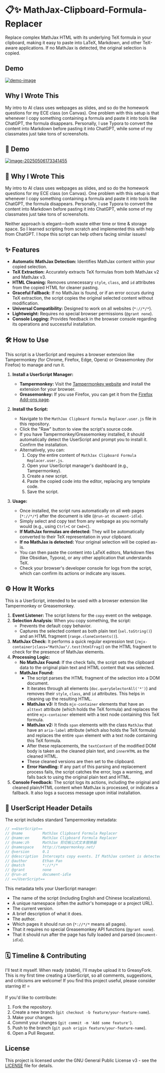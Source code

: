 # 📋✨ MathJax-Clipboard-Formula-Replacer

Replace complex MathJax HTML with its underlying TeX formula in your clipboard, making it easy to paste into LaTeX, Markdown, and other TeX-aware applications. If no MathJax is detected, the original selection is copied.

## Demo
[![demo-image](https://media1.giphy.com/media/v1.Y2lkPTc5MGI3NjExNmszeHM5eHR2eWVxMWFtOTVueHFxcGdsMjRiNGN2eWY1eDQ0cnN2MCZlcD12MV9pbnRlcm5hbF9naWZfYnlfaWQmY3Q9Zw/tzQgiwWzNa6gOPp1FI/giphy.gif)](https://youtu.be/uIwWMj-_4HU)

## Why I Wrote This
My intro to AI class uses webpages as slides, and so do the homework questions for my ECE class (on Canvas). One problem with this setup is that whenever I copy something containing a formula and paste it into tools like ChatGPT, the formula disappears. Personally, I use Typora to convert the content into Markdown before pasting it into ChatGPT, while some of my classmates just take tons of screenshots. 
## 🚀 Demo
[![image-20250506173341455](https://media1.giphy.com/media/v1.Y2lkPTc5MGI3NjExMHJnc2ZpYm9pMTkwN3V3dzBrcnF5cG9sanpjdm50bWp5NHR4NzJraCZlcD12MV9pbnRlcm5hbF9naWZfYnlfaWQmY3Q9Zw/YbWRYySHR92dDJJAtS/giphy.gif)](https://youtu.be/uIwWMj-_4HU)
## 🤔 Why I Wrote This

My intro to AI class uses webpages as slides, and so do the homework questions for my ECE class (on Canvas). One problem with this setup is that whenever I copy something containing a formula and paste it into tools like ChatGPT, the formula disappears. Personally, I use Typora to convert the content into Markdown before pasting it into ChatGPT, while some of my classmates just take tons of screenshots.

Neither approach is elegant—both waste either time or time & storage space. So I learned scripting from scratch and implemented this with help from ChatGPT. I hope this script can help others facing similar issues!

## ✨ Features

*   **Automatic MathJax Detection:** Identifies MathJax content within your copied selection.
*   **TeX Extraction:** Accurately extracts TeX formulas from both MathJax v2 and MathJax v3.
*   **HTML Cleaning:** Removes unnecessary `style`, `class`, and `id` attributes from the copied HTML for cleaner pasting.
*   **Graceful Fallback:** If no MathJax is found, or if an error occurs during TeX extraction, the script copies the original selected content without modification.
*   **Universal Compatibility:** Designed to work on all websites (`*://*/*`).
*   **Lightweight:** Requires no special browser permissions (`@grant none`).
*   **Console Logging:** Provides feedback in the browser console regarding its operations and successful installation.

## 🛠️ How to Use

This script is a UserScript and requires a browser extension like Tampermonkey (for Chrome, Firefox, Edge, Opera) or Greasemonkey (for Firefox) to manage and run it.

1.  **Install a UserScript Manager:**
    *   **Tampermonkey:** Visit the [Tampermonkey website](https://www.tampermonkey.net/) and install the extension for your browser.
    *   **Greasemonkey:** If you use Firefox, you can get it from the [Firefox Add-ons page](https://addons.mozilla.org/en-US/firefox/addon/greasemonkey/).

2.  **Install the Script:**
    *   Navigate to the `MathJax Clipboard Formula Replacer.user.js` file in this repository.
    *   Click the "Raw" button to view the script's source code.
    *   If you have Tampermonkey/Greasemonkey installed, it should automatically detect the UserScript and prompt you to install it. Confirm the installation.
    *   Alternatively, you can:
        1.  Copy the entire content of `MathJax Clipboard Formula Replacer.user.js`.
        2.  Open your UserScript manager's dashboard (e.g., Tampermonkey).
        3.  Create a new script.
        4.  Paste the copied code into the editor, replacing any template code.
        5.  Save the script.

3.  **Usage:**
    *   Once installed, the script runs automatically on all web pages (`*://*/*`) after the document is idle (`@run-at document-idle`).
    *   Simply select and copy text from any webpage as you normally would (e.g., using `Ctrl+C` or `Cmd+C`).
    *   **If MathJax formulas are detected:** They will be automatically converted to their TeX representation in your clipboard.
    *   **If no MathJax is detected:** Your original selection will be copied as-is.
    *   You can then paste the content into LaTeX editors, Markdown files (like Obsidian, Typora), or any other application that understands TeX.
    *   Check your browser's developer console for logs from the script, which can confirm its actions or indicate any issues.

## ⚙️ How It Works

This is a UserScript, intended to be used with a browser extension like Tampermonkey or Greasemonkey.

1.  **Event Listener:** The script listens for the `copy` event on the webpage.
2.  **Selection Analysis:** When you copy something, the script:
    *   Prevents the default copy behavior.
    *   Captures the selected content as both plain text (`sel.toString()`) and an HTML fragment (`range.cloneContents()`).
3.  **MathJax Check:** It performs a quick regular expression test (`/mjx-container|class="MathJax"/.test(htmlFrag)`) on the HTML fragment to check for the presence of MathJax elements.
4.  **Processing Logic:**
    *   **No MathJax Found:** If the check fails, the script sets the clipboard data to the original plain text and HTML content that was selected.
    *   **MathJax Found:**
        *   The script parses the HTML fragment of the selection into a DOM document.
        *   It iterates through all elements (`doc.querySelectorAll('*')`) and removes their `style`, `class`, and `id` attributes. This helps in cleaning up the resulting HTML.
        *   **MathJax v3:** It finds `mjx-container` elements that have an `alttext` attribute (which holds the TeX formula) and replaces the entire `mjx-container` element with a text node containing this TeX formula.
        *   **MathJax v2:** It finds `span` elements with the class `MathJax` that have an `aria-label` attribute (which also holds the TeX formula) and replaces the entire `span` element with a text node containing this TeX formula.
        *   After these replacements, the `textContent` of the modified DOM body is taken as the cleaned plain text, and `innerHTML` as the cleaned HTML.
        *   These cleaned versions are then set to the clipboard.
        *   **Error Handling:** If any part of this parsing and replacement process fails, the script catches the error, logs a warning, and falls back to using the original plain text and HTML.
5.  **Console Feedback:** The script logs its actions, including the original and cleaned plain/HTML content when MathJax is processed, or indicates a fallback. It also logs a success message upon initial installation.

## 📜 UserScript Header Details

The script includes standard Tampermonkey metadata:

```javascript
// ==UserScript==
// @name         MathJax Clipboard Formula Replacer
// @name:en      MathJax Clipboard Formula Replacer
// @name:zh      MathJax 剪切板公式文本替换器
// @namespace    http://tampermonkey.net/
// @version      0.1
// @description  Intercepts copy events. If MathJax content is detected in the selection, it extracts the TeX formula and cleans associated HTML. Otherwise, the original selection is copied.
// @author       Ethan Pan
// @match        *://*/*
// @grant        none
// @run-at       document-idle
// ==/UserScript==
```
This metadata tells your UserScript manager:
*   The name of the script (including English and Chinese localizations).
*   A unique namespace (often the author's homepage or a project URL).
*   The current version.
*   A brief description of what it does.
*   The author.
*   Which pages it should run on (`*://*/*` means all pages).
*   That it requires no special Greasemonkey API functions (`@grant none`).
*   That it should run after the page has fully loaded and parsed (`document-idle`).

## 🗓️ Timeline & Contributing

I'll test it myself. When ready (stable), I'll maybe upload it to GreasyFork.
This is my first time creating a UserScript, so all comments, suggestions, and criticisms are welcome!
If you find this project useful, please consider starring it! ⭐

If you'd like to contribute:
1.  Fork the repository.
2.  Create a new branch (`git checkout -b feature/your-feature-name`).
3.  Make your changes.
4.  Commit your changes (`git commit -m 'Add some feature'`).
5.  Push to the branch (`git push origin feature/your-feature-name`).
6.  Open a Pull Request.

## License
This project is licensed under the GNU General Public License v3 - see the [LICENSE](LICENSE) file for details.
